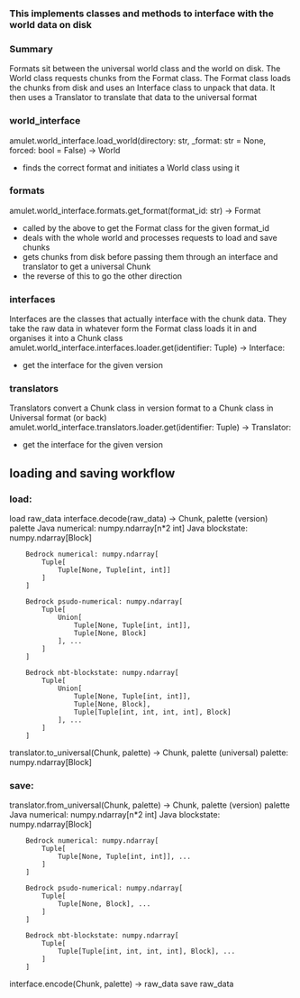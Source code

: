 ### This implements classes and methods to interface with the world data on disk 

### Summary
Formats sit between the universal world class and the world on disk.
The World class requests chunks from the Format class.
The Format class loads the chunks from disk and uses an Interface class to unpack that data.
It then uses a Translator to translate that data to the universal format


### world_interface
amulet.world_interface.load_world(directory: str, _format: str = None, forced: bool = False) -> World
- finds the correct format and initiates a World class using it
    
### formats
amulet.world_interface.formats.get_format(format_id: str) -> Format
- called by the above to get the Format class for the given format_id
- deals with the whole world and processes requests to load and save chunks
- gets chunks from disk before passing them through an interface and translator to get a universal Chunk
- the reverse of this to go the other direction

### interfaces
Interfaces are the classes that actually interface with the chunk data.
They take the raw data in whatever form the Format class loads it in and organises it into a Chunk class
amulet.world_interface.interfaces.loader.get(identifier: Tuple) -> Interface:
- get the interface for the given version

### translators
Translators convert a Chunk class in version format to a Chunk class in Universal format (or back)
amulet.world_interface.translators.loader.get(identifier: Tuple) -> Translator:
- get the interface for the given version

## loading and saving workflow
### load:
load raw_data
interface.decode(raw_data) -> Chunk, palette (version)
    palette
        Java numerical: numpy.ndarray[n*2 int]
        Java blockstate: numpy.ndarray[Block]
        
        Bedrock numerical: numpy.ndarray[
            Tuple[
                Tuple[None, Tuple[int, int]]
            ]
        ]
        
        Bedrock psudo-numerical: numpy.ndarray[
            Tuple[
                Union[
                    Tuple[None, Tuple[int, int]],
                    Tuple[None, Block]
                ], ...
            ]
        ]
        
        Bedrock nbt-blockstate: numpy.ndarray[
            Tuple[
                Union[
                    Tuple[None, Tuple[int, int]],
                    Tuple[None, Block],
                    Tuple[Tuple[int, int, int, int], Block]
                ], ...
            ]
        ]
        
translator.to_universal(Chunk, palette) -> Chunk, palette (universal)
    palette: numpy.ndarray[Block]
		
### save:
translator.from_universal(Chunk, palette) -> Chunk, palette (version)
    palette
        Java numerical: numpy.ndarray[n*2 int]
        Java blockstate: numpy.ndarray[Block]
        
        Bedrock numerical: numpy.ndarray[
            Tuple[
                Tuple[None, Tuple[int, int]], ...
            ]
        ]
        
        Bedrock psudo-numerical: numpy.ndarray[
            Tuple[
                Tuple[None, Block], ...
            ]
        ]
        
        Bedrock nbt-blockstate: numpy.ndarray[
            Tuple[
                Tuple[Tuple[int, int, int, int], Block], ...
            ]
        ]
        
interface.encode(Chunk, palette) -> raw_data
save raw_data
